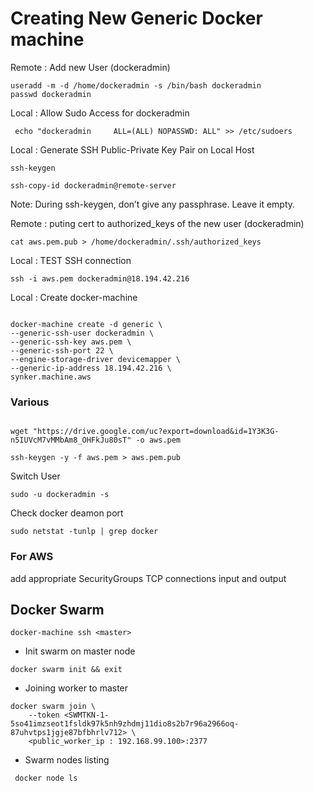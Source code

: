 
# Creating New Generic Docker machine

Remote : Add new User (dockeradmin)

```SHELL
useradd -m -d /home/dockeradmin -s /bin/bash dockeradmin
passwd dockeradmin
```

Local : Allow Sudo Access for dockeradmin

```SHELL
 echo "dockeradmin     ALL=(ALL) NOPASSWD: ALL" >> /etc/sudoers
```

Local : Generate SSH Public-Private Key Pair on Local Host

```SHELL
ssh-keygen

ssh-copy-id dockeradmin@remote-server
```

Note: During ssh-keygen, don’t give any passphrase. Leave it empty.

Remote : puting cert to authorized_keys of the new user (dockeradmin)

```SHELL
cat aws.pem.pub > /home/dockeradmin/.ssh/authorized_keys
```

Local : TEST SSH connection

```SHELL
ssh -i aws.pem dockeradmin@18.194.42.216
```

Local : Create docker-machine

```SHELL

docker-machine create -d generic \
--generic-ssh-user dockeradmin \
--generic-ssh-key aws.pem \
--generic-ssh-port 22 \
--engine-storage-driver devicemapper \
--generic-ip-address 18.194.42.216 \
synker.machine.aws

```

### Various

```SHELL

wget "https://drive.google.com/uc?export=download&id=1Y3K3G-n5IUVcM7vMMbAm8_OHFkJu80sT" -o aws.pem

ssh-keygen -y -f aws.pem > aws.pem.pub

```

Switch User

```SHELL
sudo -u dockeradmin -s
```

Check docker deamon port

```SHELL
sudo netstat -tunlp | grep docker
```

### For AWS

add appropriate SecurityGroups TCP connections input and output

## Docker Swarm

```SHELL
docker-machine ssh <master>
```

- Init swarm on master node

```SHELL
docker swarm init && exit
```

- Joining worker to master

```SHELL
docker swarm join \
    --token <SWMTKN-1-5so41imzseot1fsldk97k5nh9zhdmj11dio8s2b7r96a2966oq-87uhvtps1jgje87bfbhrlv712> \
    <public_worker_ip : 192.168.99.100>:2377
```

- Swarm nodes listing

```SHELL
 docker node ls
```
